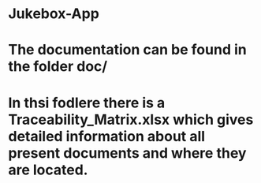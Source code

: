 # Jukebox-App
# The documentation can be found in the folder doc/
# In thsi fodlere there is a Traceability_Matrix.xlsx which gives detailed information about all present documents and where they are located.